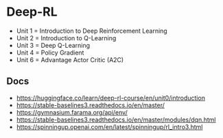 # Deep-RL

- Unit 1 = Introduction to Deep Reinforcement Learning
- Unit 2 = Introduction to Q-Learning
- Unit 3 = Deep Q-Learning
- Unit 4 = Policy Gradient
- Unit 6 = Advantage Actor Critic (A2C)

## Docs
- https://huggingface.co/learn/deep-rl-course/en/unit0/introduction
- https://stable-baselines3.readthedocs.io/en/master/
- https://gymnasium.farama.org/api/env/
- https://stable-baselines3.readthedocs.io/en/master/modules/dqn.html
- https://spinningup.openai.com/en/latest/spinningup/rl_intro3.html
